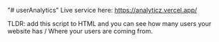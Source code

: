 "# userAnalytics"
Live service here: https://analyticz.vercel.app/

TLDR: add this script to HTML and you can see how many users your website has / Where your users are coming from. <br>
    <script>
      var dID = "22b567c5-2736-436d-81f7-edab07857f02" 
    </script>
    <script async src="https://cdn.jsdelivr.net/gh/NikoJunttila/userAnalytics@main/javascript/tracker.js" type="text/javascript">
    </script>
